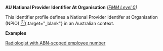 **AU National Provider Identifier At Organisation** *[[FMM Level 0](guidance.html)]*

This identifier profile defines a National Provider Identifer at Organisation (NPIO) [<sup>[1]</sup>](http://hl7.org.au/id/npio/index.html){:target="_blank"} in an Australian context.

**Examples**

[Radiologist with ABN-scoped employee number](PractitionerRole-example1.html)